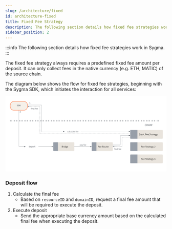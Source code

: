 ```yaml
---
slug: /architecture/fixed
id: architecture-fixed
title: Fixed Fee Strategy
description: The following section details how fixed fee strategies work in Sygma.
sidebar_position: 2
---
```


:::info
The following section details how fixed fee strategies work in Sygma.
:::

The fixed fee strategy always requires a predefined fixed fee amount per deposit. It can only collect fees in the native currency (e.g. ETH, MATIC) of the source chain.

The diagram below shows the flow for fixed fee strategies, beginning with the Sygma SDK, which initiates the interaction for all services:

![](../../../static/assets/static-fee-general.png)

### Deposit flow
1. Calculate the final fee
     - Based on `resourceID` and `domainID`, request a final fee amount that will be required to execute the deposit.
2. Execute deposit
     - Send the appropriate base currency amount based on the calculated final fee when executing the deposit.